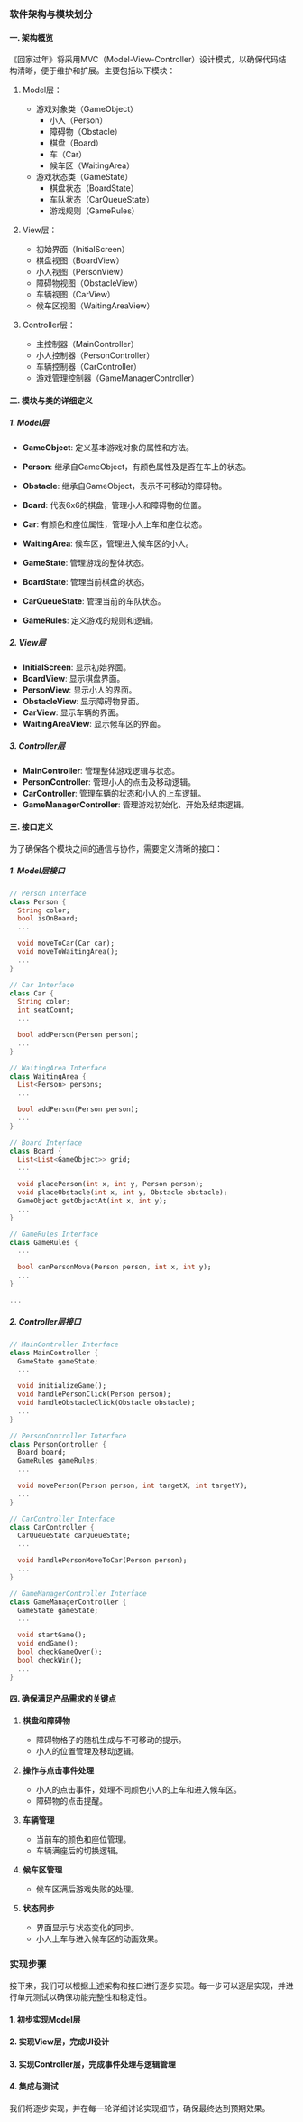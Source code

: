 ### 软件架构与模块划分

#### 一. 架构概览

《回家过年》将采用MVC（Model-View-Controller）设计模式，以确保代码结构清晰，便于维护和扩展。主要包括以下模块：

1. Model层：
   - 游戏对象类（GameObject）
     - 小人（Person）
     - 障碍物（Obstacle）
     - 棋盘（Board）
     - 车（Car）
     - 候车区（WaitingArea）
   - 游戏状态类（GameState）
     - 棋盘状态（BoardState）
     - 车队状态（CarQueueState）
     - 游戏规则（GameRules）

2. View层：
   - 初始界面（InitialScreen）
   - 棋盘视图（BoardView）
   - 小人视图（PersonView）
   - 障碍物视图（ObstacleView）
   - 车辆视图（CarView）
   - 候车区视图（WaitingAreaView）

3. Controller层：
   - 主控制器（MainController）
   - 小人控制器（PersonController）
   - 车辆控制器（CarController）
   - 游戏管理控制器（GameManagerController）

#### 二. 模块与类的详细定义

##### 1. Model层

- **GameObject**: 定义基本游戏对象的属性和方法。
- **Person**: 继承自GameObject，有颜色属性及是否在车上的状态。
- **Obstacle**: 继承自GameObject，表示不可移动的障碍物。
- **Board**: 代表6x6的棋盘，管理小人和障碍物的位置。
- **Car**: 有颜色和座位属性，管理小人上车和座位状态。
- **WaitingArea**: 候车区，管理进入候车区的小人。
  
- **GameState**: 管理游戏的整体状态。
- **BoardState**: 管理当前棋盘的状态。
- **CarQueueState**: 管理当前的车队状态。
- **GameRules**: 定义游戏的规则和逻辑。

##### 2. View层

- **InitialScreen**: 显示初始界面。
- **BoardView**: 显示棋盘界面。
- **PersonView**: 显示小人的界面。
- **ObstacleView**: 显示障碍物界面。
- **CarView**: 显示车辆的界面。
- **WaitingAreaView**: 显示候车区的界面。

##### 3. Controller层

- **MainController**: 管理整体游戏逻辑与状态。
- **PersonController**: 管理小人的点击及移动逻辑。
- **CarController**: 管理车辆的状态和小人的上车逻辑。
- **GameManagerController**: 管理游戏初始化、开始及结束逻辑。

#### 三. 接口定义

为了确保各个模块之间的通信与协作，需要定义清晰的接口：

##### 1. Model层接口

```dart
// Person Interface
class Person {
  String color;
  bool isOnBoard;
  ...

  void moveToCar(Car car);
  void moveToWaitingArea();
  ...
}

// Car Interface
class Car {
  String color;
  int seatCount;
  ...

  bool addPerson(Person person);
  ...
}

// WaitingArea Interface
class WaitingArea {
  List<Person> persons;
  ...

  bool addPerson(Person person);
  ...
}

// Board Interface
class Board {
  List<List<GameObject>> grid;
  ...

  void placePerson(int x, int y, Person person);
  void placeObstacle(int x, int y, Obstacle obstacle);
  GameObject getObjectAt(int x, int y);
  ...
}

// GameRules Interface
class GameRules {
  ...

  bool canPersonMove(Person person, int x, int y);
  ...
}

...

```

##### 2. Controller层接口

```dart
// MainController Interface
class MainController {
  GameState gameState;
  ...

  void initializeGame();
  void handlePersonClick(Person person);
  void handleObstacleClick(Obstacle obstacle);
  ...
}

// PersonController Interface
class PersonController {
  Board board;
  GameRules gameRules;
  ...

  void movePerson(Person person, int targetX, int targetY);
  ...
}

// CarController Interface
class CarController {
  CarQueueState carQueueState;
  ...

  void handlePersonMoveToCar(Person person);
  ...
}

// GameManagerController Interface
class GameManagerController {
  GameState gameState;
  ...

  void startGame();
  void endGame();
  bool checkGameOver();
  bool checkWin();
  ...
}
```

#### 四. 确保满足产品需求的关键点

1.  **棋盘和障碍物**
    - 障碍物格子的随机生成与不可移动的提示。
    - 小人的位置管理及移动逻辑。

2.  **操作与点击事件处理**
    - 小人的点击事件，处理不同颜色小人的上车和进入候车区。
    - 障碍物的点击提醒。

3.  **车辆管理**
    - 当前车的颜色和座位管理。
    - 车辆满座后的切换逻辑。

4.  **候车区管理**
    - 候车区满后游戏失败的处理。

5.  **状态同步**
    - 界面显示与状态变化的同步。
    - 小人上车与进入候车区的动画效果。

### 实现步骤

接下来，我们可以根据上述架构和接口进行逐步实现。每一步可以逐层实现，并进行单元测试以确保功能完整性和稳定性。

#### 1. 初步实现Model层

#### 2. 实现View层，完成UI设计

#### 3. 实现Controller层，完成事件处理与逻辑管理

#### 4. 集成与测试

我们将逐步实现，并在每一轮详细讨论实现细节，确保最终达到预期效果。